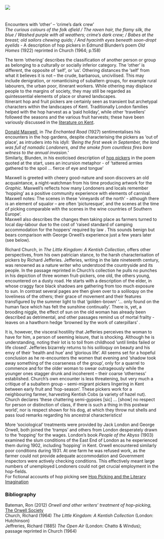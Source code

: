 <a href="https://dev.visual-essays.app"><img src="https://dev-visual-essays.netlify.app/images/ve-button.png"></a>
<param ve-config title="Hop and fruit picking in the 20th century" author="Peter Vujakovic" layout="vtl" 
banner="https://stor.artstor.org/stor/40fd3c44-43fc-4930-9377-1960db48d73b">

#

Encounters with ‘other’ – ‘crime’s dark crew’   
_The curious colours of the folk afield / The raven hair, the flamy silk, the blue / Washed purple with all weathers; crime’s dark crew; / Babes at the breast; old sailors chewing quids; / And hyacinth eyes beneath soon-dropt eyelids_ - A description of hop pickers in Edmund Blunden’s poem _Old Homes_ (1922) reprinted in Church (1964; p.158)
<param ve-image url="https://stor.artstor.org/stor/b8c85c59-97a0-45db-befb-36c7a779740c" label="Incidents of Hop gathering">

The term ‘othering’ describes the classification of another person or group as belonging to a culturally or socially inferior category. The ‘other’ is different, the opposite of ‘self’, or ‘us’. Othering distances the ‘self’ from what it believes it is not – the crude, barbarous, uncivilised. This may include denigration, or romanticising of subaltern groups, for example rural labourers, the urban poor, itinerant workers. While othering may displace people to the margins of society, they may still be regarded as quintessential elements of place or shared landscapes.   
Itinerant hop and fruit pickers are certainly seen as transient but archetypal characters within the landscapes of Kent. Traditionally London families helped with the hop harvest as a ‘paid holiday’, while other ‘travellers’ followed the seasons and the various fruit harvests; these have been variously discussed in the [literature on Kent](/20c-hop-picking). 
<param ve-image url="https://stor.artstor.org/stor/8b2c869f-fca1-462c-9f35-0ec431e15266" label="Hopping" attribution="Private collection">

[Donald Maxwell](/20c-maxwelld-biography), in _The Enchanted Road_ (1927) sentimentalises his encounters in the hop gardens, despite characterising the pickers as ‘out of place’, as intruders into his idyll:
_‘Being the first week in September, the land was full of nomadic Londoners, and the smoke from countless fires bore witness to the annual invasion.’_     
Similarly, Blunden, in his exoticised description of [hop pickers]( ](/20c-hop-picking)) in the poem quoted at the start, uses an incursion metaphor - of ‘tattered armies gathered to the spoil … fierce of eye and tongue’ 
<param ve-image url="https://stor.artstor.org/stor/e20400b8-e3ad-4655-9f1c-ac49f1846682">

Maxwell is greeted with cheery good-nature and soon discovers an old acquaintance, a night-watchman from his time producing artwork for the _Graphic_. Maxwell’s reflects how many Londoners and locals remember ‘hopping’ as a positive community experience with elements of carnival. Maxwell notes:
The scenes in these ‘vineyards of the north’ - although there is an element of squalor – are often ‘picturesque’, and the scenes at the time of picking comparable with the scenes in the wine countries of Southern Europe’.     
Maxwell also describes the changes then taking place as farmers turned to local day-labour due to the cost of ‘raised standard of camping accommodation for the hoppers’ required by law . This sounds benign but bears comparison with George Orwell’s experience just a few years later (see below).
<param ve-image url="https://stor.artstor.org/stor/22b087f4-554d-47c2-8131-3582d178ad1f" label="Hopping" attribution="T.C.Dugdale, private collection">

Richard Church, in _The Little Kingdom: A Kentish Collection_, offers other perspectives, from his own patrician stance, to the harsh characterisation of pickers by Richard Jefferies. Jefferies, writing in the late nineteenth century, was renowned as a nature writer who understood the countryside and its people. In the passage reprinted in Church’s collection he pulls no punches in his depiction of three women fruit-pickers, one old, the others young, encountered on a dusty road. He starts with a description of the elder, in whose craggy face black shadows are gathering from too much exposure to sun. In contrast several pages are then given over to a soliloquy on the loveliness of the others; their grace of movement and their features transfigured by the summer light to that ‘golden-brown’ ‘… only found on the human face which has felt the sunshine continually’.  There is, yet, a brooding niggle, the effect of sun on the old woman has already been described as detrimental, and other passages remind us of mortal frailty - leaves on a hawthorn hedge ‘browned by the work of caterpillars’ . 
<param ve-image url="https://upload.wikimedia.org/wikipedia/commons/9/93/Richard_Church%2C_by_William_Shackleton.jpg" label="Richard Church" attribution="by William Shackleton (1872-1933), Public domain, via Wikimedia Commons">

It is, however, the visceral hostility that Jefferies perceives the woman to have for him, a person of seeming leisure, that is shocking. Although he is understanding, noting their lot is to toil from childhood ‘until limbs failed or life closed’.  Jefferies bizarrely returns to his soliloquy on beauty and his envy of their ‘health and hue’ and ‘glorious life’. All seems set for a hopeful conclusion as he re-encounters the women that evening and ‘shadow took away something of the coarseness of the group’,  only for a quarrel to commence and for the older woman to swear outrageously while the younger ones stagger drunk and incoherent – their coarse ‘otherness’ established.
Church’s own encounter is less threatening, but very much a critique of a subaltern group – semi-migrant pickers lingering in Kent between early fruit and ‘hop-season’. These pickers work for a neighbouring farmer, harvesting Kentish Cobs (a variety of hazel nut). Church declares ‘these chattering semi-gypsies [sic] … [show] no respect for person or distinction of class, if there is such a thing in this postwar world’,  nor is respect shown for his dog, at which they throw nut shells and pass loud remarks regarding his ancestral characteristics!
<param ve-image url="https://stor.artstor.org/stor/637f0dd1-a51b-4b63-851c-5cd9ab8ffdc5">

More ‘sociological’ treatments were provided by Jack London and George Orwell, both joined the ‘tramps’ and others from London desperately drawn to the ‘hopping’ for the wages. London’s book _People of the Abyss_ (1903) examined the slum conditions of the East End of London as he experienced them during 1902, including ‘hopping’ in Kent. Orwell encountered similarly poor conditions during 1931. At one farm he was refused work, as the farmer could not provide adequate accommodation and Government inspectors were actively checking conditions. This effectively meant large numbers of unemployed Londoners could not get crucial employment in the hop-fields.   
For fictional accounts of hop picking see [Hop Picking and the Literary Imagination](20c-hop-picking)   
<param ve-image url="https://upload.wikimedia.org/wikipedia/commons/7/79/Hopping_in_Kent-_Hop-picking_in_Yalding%2C_Kent%2C_England%2C_UK%2C_1944_D22173.jpg" label="Hop picking in Yalding, Kent, 1944" attribution="Ministry of Information Photo Division Photographer, Public domain, via Wikimedia Commons">

### Bibliography 

Bateman, Ron (2012) _Orwell and other writers’ treatment of hop-picking,_ [The Orwell Society](https://orwellsociety.com/orwell-and-other-writers-on-hop-picking-by-ron-bateman/)    
Church, Richard (1964) _The Little Kingdom: A Kentish Collection_ (London: Hutchinson)     
Jeffreries, Richard (1885) _The Open Air_ (London: Chatto & Windus); passage reprinted in Church (1964)     
<param ve-image url="https://raw.githubusercontent.com/kent-map/kent/98a7d4f/20c/images/OasthousesMJC.jpg" label="Oasthouses, Kent" atribution="Martin Crowther">
